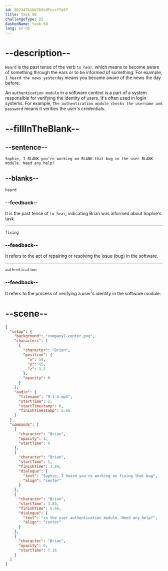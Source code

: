 ```yaml
---
id: 662347b1bb7b3cdfcccffa57
title: Task 50
challengeType: 22
dashedName: task-50
lang: en-US
---
```


<!-- (Audio) Brian: Sophie, I heard you're working on fixing that bug in the user authentication module. Need any help? -->

# --description--

`Heard` is the past tense of the verb `to hear`, which means to become aware of something through the ears or to be informed of something. For example, `I heard the news yesterday` means you became aware of the news the day before.

An `authentication module` in a software context is a part of a system responsible for verifying the identity of users. It's often used in login systems. For example, `The authentication module checks the username and password` means it verifies the user's credentials.

# --fillInTheBlank--

## --sentence--

`Sophie, I BLANK you're working on BLANK that bug in the user BLANK module. Need any help?`

## --blanks--

`heard`

### --feedback--

It is the past tense of `to hear`, indicating Brian was informed about Sophie's task.

---

`fixing`

### --feedback--

It refers to the act of repairing or resolving the issue (bug) in the software.

---

`authentication`

### --feedback--

It refers to the process of verifying a user's identity in the software module.

# --scene--

```json
{
  "setup": {
    "background": "company2-center.png",
    "characters": [
      {
        "character": "Brian",
        "position": {
          "x": 50,
          "y": 15,
          "z": 1.2
        },
        "opacity": 0
      }
    ],
    "audio": {
      "filename": "9.1-3.mp3",
      "startTime": 1,
      "startTimestamp": 0,
      "finishTimestamp": 5.66
    }
  },
  "commands": [
    {
      "character": "Brian",
      "opacity": 1,
      "startTime": 0
    },
    {
      "character": "Brian",
      "startTime": 1,
      "finishTime": 3.84,
      "dialogue": {
        "text": "Sophie, I heard you're working on fixing that bug",
        "align": "center"
      }
    },
    {
      "character": "Brian",
      "startTime": 3.84,
      "finishTime": 6.66,
      "dialogue": {
        "text": "in the user authentication module. Need any help?",
        "align": "center"
      }
    },
    {
      "character": "Brian",
      "opacity": 0,
      "startTime": 7.16
    }
  ]
}
```
